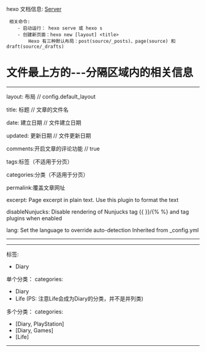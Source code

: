 
hexo 文档信息: [Server]( https://hexo.io/zh-cn/docs/tag-plugins)

```
 相关命令:
    - 启动运行： hexo serve 或 hexo s 
    - 创建新页面：hexo new [layout] <title>
        Hexo 有三种默认布局：post(source/_posts)、page(source) 和 draft(source/_drafts)
```

# 文件最上方的---分隔区域内的相关信息
---
layout: 布局 // config.default_layout 

title: 标题  // 文章的文件名 

date: 建立日期 // 文件建立日期 

updated: 更新日期 // 文件更新日期 

comments:开启文章的评论功能 //	true 

tags:标签（不适用于分页） 

categories:分类（不适用于分页） 

permalink:覆盖文章网址 

excerpt: Page excerpt in plain text. Use this plugin to format the text 

disableNunjucks: Disable rendering of Nunjucks tag {{ }}/{% %} and tag plugins when enabled 

lang:	Set the language to override auto-detection	Inherited from _config.yml 

---

---
标签:
- Diary
   
单个分类：
categories:
- Diary
- Life
  (PS: 注意Life会成为Diary的分类，并不是并列类)
 
多个分类：
categories:
- [Diary, PlayStation]
- [Diary, Games]
- [Life]
---